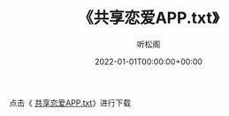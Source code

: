 ﻿---
title:  《共享恋爱APP.txt》
date:   2022-01-01T00:00:00+00:00
author: 听松阁
layout: post
permalink: /共享恋爱APP/
categories: 小说
tags: [小说]
---

点击《 [共享恋爱APP.txt](http://img.660000.xyz/bookstukust/book/bntxt/10/共享恋爱APP.txt)》进行下载
